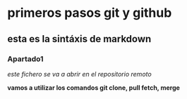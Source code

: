 # primeros pasos git y github
## esta es la sintáxis de markdown
### Apartado1

*este fichero se va a abrir en el repositorio  remoto*



**vamos a utilizar los comandos git clone, pull fetch, merge**
